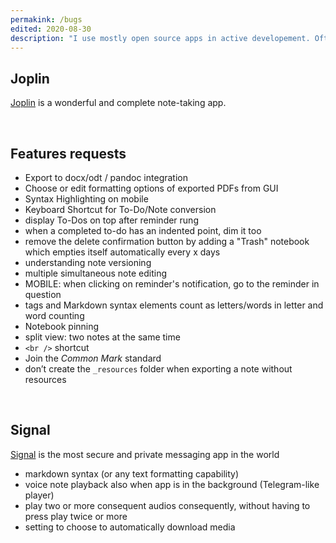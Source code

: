 ```yaml
---
permakink: /bugs
edited: 2020-08-30
description: "I use mostly open source apps in active developement. Often, I notice bugs or I have ideas of possible improvements but I rarely have time to file a proper issue for every bug or a complete blog post for a feature request. Thus, in this list I quickly note all the toughts which pop up in my mind, hoping some day I’ll find enough time to effectively share my reports."
---
```

## Joplin

[Joplin](http://joplinapp.org) is a wonderful and complete note-taking app.

<br />

## Features requests

- Export to docx/odt / pandoc integration
- Choose or edit formatting options of exported PDFs from GUI
- Syntax Highlighting on mobile
- Keyboard Shortcut for To-Do/Note conversion
- display To-Dos on top after reminder rung
- when a completed to-do has an indented point, dim it too
- remove the delete confirmation button by adding a "Trash" notebook which empties itself automatically every x days
- understanding note versioning
- multiple simultaneous note editing
- MOBILE: when clicking on reminder's notification, go to the reminder in question
- tags and Markdown syntax elements count as letters/words in letter and word counting
- Notebook pinning
- split view: two notes at the same time
- `<br />` shortcut
- Join the *Common Mark* standard
- don’t create the `_resources` folder when exporting a note without resources

<br />

## Signal

[Signal](https://signal.org) is the most secure and private messaging app in the world

- markdown syntax (or any text formatting capability)
- voice note playback also when app is in the background (Telegram-like player)
- play two or more consequent audios consequently, without having to press play twice or more
- setting to choose to automatically download media
